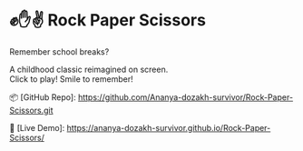 # ✊✋✌ Rock Paper Scissors

Remember school breaks?  

A childhood classic reimagined on screen.  
Click to play! Smile to remember!  
  
📦 [GitHub Repo]: https://github.com/Ananya-dozakh-survivor/Rock-Paper-Scissors.git

🔗 [Live Demo]: https://ananya-dozakh-survivor.github.io/Rock-Paper-Scissors/

 

